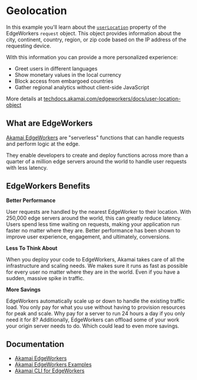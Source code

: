 # Geolocation

In this example you'll learn about the [`userLocation`](https://techdocs.akamai.com/edgeworkers/docs/user-location-object) property of the EdgeWorkers `request` object. This object provides information about the city, continent, country, region, or zip code based on the IP address of the requesting device.

With this information you can provide a more personalized experience:
- Greet users in different languages
- Show monetary values in the local currency
- Block access from embargoed countries
- Gather regional analytics without client-side JavaScript

More details at [techdocs.akamai.com/edgeworkers/docs/user-location-object](https://techdocs.akamai.com/edgeworkers/docs/user-location-object)

## What are EdgeWorkers

[Akamai EdgeWorkers](https://www.akamai.com/products/serverless-computing-edgeworkers) are "serverless" functions that can handle requests and perform logic at the edge.

They enable developers to create and deploy functions across more than a quarter of a million edge servers around the world to handle user requests with less latency.

## EdgeWorkers Benefits

**Better Performance**

User requests are handled by the nearest EdgeWorker to their location. With 250,000 edge servers around the world, this can greatly reduce latency. Users spend less time waiting on requests, making your application run faster no matter where they are. Better performance has been shown to improve user experience, engagement, and ultimately, conversions.

**Less To Think About**

When you deploy your code to EdgeWorkers, Akamai takes care of all the infrastructure and scaling needs. We makes sure it runs as fast as possible for every user no matter where they are in the world. Even if you have a sudden, massive spike in traffic.
    
**More Savings**

EdgeWorkers automatically scale up or down to handle the existing traffic load. You only pay for what you use without having to provision resources for peak and scale. Why pay for a server to run 24 hours a day if you only need it for 8? Additionally, EdgeWorkers can offload some of your work your origin server needs to do. Which could lead to even more savings.

## Documentation
- [Akamai EdgeWorkers](https://developer.akamai.com/akamai-edgeworkers-overview)
- [Akamai EdgeWorkers Examples](https://github.com/akamai/edgeworkers-examples)
- [Akamai CLI for EdgeWorkers](https://developer.akamai.com/legacy/cli/packages/edgeworkers.html)